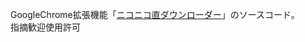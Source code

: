 GoogleChrome拡張機能「<a href="https://chrome.google.com/webstore/detail//mhdadmjagdhldigbekoodhekclpmoffi?hl=ja">ニコニコ直ダウンローダー</a>」のソースコード。<br>
指摘歓迎使用許可
